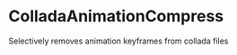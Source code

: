 ColladaAnimationCompress
========================

Selectively removes animation keyframes from collada files